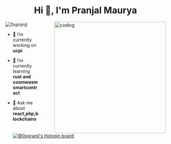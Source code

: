 <h1 align="center">Hi 👋, I'm Pranjal Maurya</h1>

<img align="right" style="margin-left:50px" alt="coding" width="350" src="https://media.giphy.com/media/qgQUggAC3Pfv687qPC/giphy.gif">
<p align="left"> <img src="https://komarev.com/ghpvc/?username=0xpranjl&label=Profile%20views&color=0e75b6&style=flat" alt="0xpranjl" /> </p>

- 🔭 I’m currently working on **ucpi**

- 🌱 I’m currently learning **rust and cosmwasm smartcontract**

- 💬 Ask me about **react,php,blockchains**
[![@0xpranjl's Holopin board](https://holopin.io/api/user/board?user=0xpranjl)](https://holopin.io/@0xpranjl)



